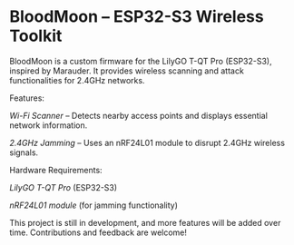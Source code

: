# BloodMoon – ESP32-S3 Wireless Toolkit

BloodMoon is a custom firmware for the LilyGO T-QT Pro (ESP32-S3), inspired by Marauder. It provides wireless scanning and attack functionalities for 2.4GHz networks.


Features:

*Wi-Fi Scanner* – Detects nearby access points and displays essential network information.

*2.4GHz Jamming* – Uses an nRF24L01 module to disrupt 2.4GHz wireless signals.



Hardware Requirements:

*LilyGO T-QT Pro* (ESP32-S3)

*nRF24L01 module* (for jamming functionality)


This project is still in development, and more features will be added over time. Contributions and feedback are welcome! 